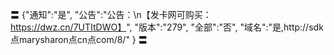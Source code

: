 〓
{"通知":"是",
"公告":"公告：\n【发卡网可购买：https://dwz.cn/7UTItDWO】",
"版本":"279",
"全部":"否",
"域名":"是,http://sdk点marysharon点cn点com/8/"
}
〓
